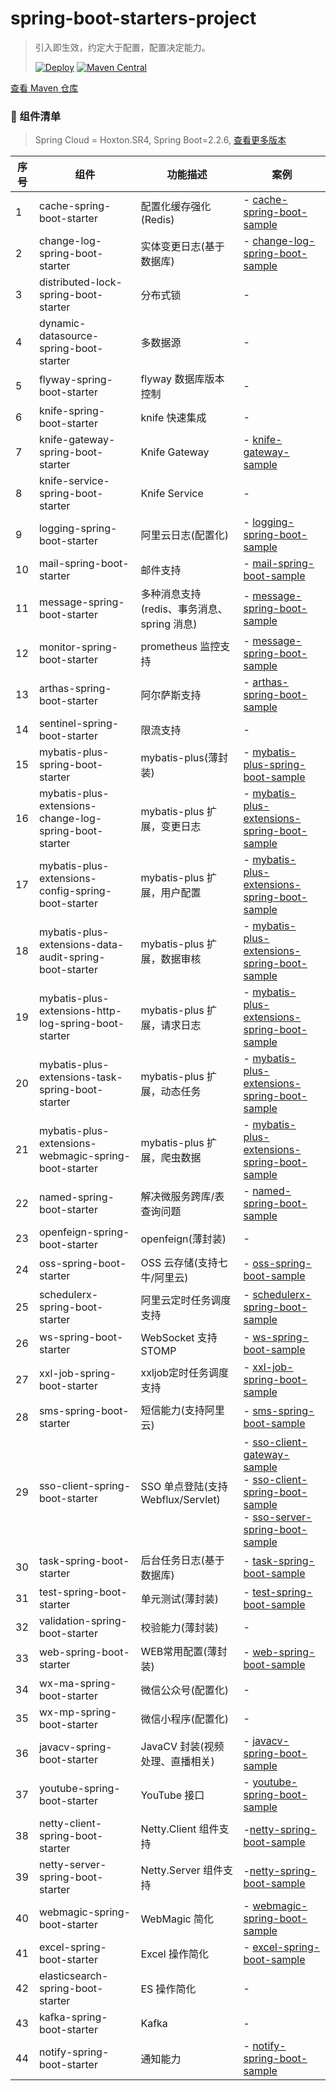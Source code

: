 # spring-boot-starters-project

> 引入即生效，约定大于配置，配置决定能力。
>
> [![Deploy](https://github.com/hocgin/spring-boot-starters-project/actions/workflows/deploy.yml/badge.svg?branch=v1.0.20)](https://github.com/hocgin/spring-boot-starters-project/actions/workflows/deploy.yml)
> [![Maven Central](https://maven-badges.herokuapp.com/maven-central/in.hocg.boot/spring-boot-starters-project/badge.svg)](https://search.maven.org/search?q=in.hocg.boot)


[查看 Maven 仓库](https://search.maven.org/search?q=in.hocg.boot)

### 🧾 组件清单

> Spring Cloud = Hoxton.SR4, Spring Boot=2.2.6, [查看更多版本](./spring-boot-dependencies/pom.xml)

| 序号   | 组件                                     | 功能描述                         | 案例                                                                                                                                                                                                                                                                      |
|------|----------------------------------------|------------------------------|-------------------------------------------------------------------------------------------------------------------------------------------------------------------------------------------------------------------------------------------------------------------------|
| 1    | cache-spring-boot-starter              | 配置化缓存强化(Redis)               | - [cache-spring-boot-sample](./spring-boot-samples/cache-spring-boot-sample)                                                                                                                                                                                                                                                                       |
| 2    | change-log-spring-boot-starter         | 实体变更日志(基于数据库)                | - [change-log-spring-boot-sample](./spring-boot-samples/change-log-spring-boot-sample)                                                                                                                                                                                  |
| 3    | distributed-lock-spring-boot-starter   | 分布式锁                         | -                                                                                                                                                                                                                                                                       |
| 4    | dynamic-datasource-spring-boot-starter | 多数据源                         | -                                                                                                                                                                                                                                                                       |
| 5    | flyway-spring-boot-starter             | flyway 数据库版本控制               | -                                                                                                                                                                                                                                                                       |
| 6    | knife-spring-boot-starter              | knife 快速集成                   | -                                                                                                                                                                                                                                                                       |
| 7    | knife-gateway-spring-boot-starter      | Knife Gateway                | - [knife-gateway-sample](./spring-boot-samples/knife-gateway-sample)                                                                                                                                                                                                    |
| 8    | knife-service-spring-boot-starter      | Knife Service                | -                                                                                                                                                                                                                                                                      |
| 9    | logging-spring-boot-starter            | 阿里云日志(配置化)                   | - [logging-spring-boot-sample](./spring-boot-samples/logging-spring-boot-sample)                                                                                                                                                                                        |
| 10   | mail-spring-boot-starter               | 邮件支持                         | - [mail-spring-boot-sample](./spring-boot-samples/mail-spring-boot-sample)                                                                                                                                                                                              |
| 11   | message-spring-boot-starter            | 多种消息支持(redis、事务消息、spring 消息) | - [message-spring-boot-sample](./spring-boot-samples/message-spring-boot-sample)                                                                                                                                                                                        |
| 12   | monitor-spring-boot-starter            | prometheus 监控支持              | - [message-spring-boot-sample](./spring-boot-samples/message-spring-boot-sample)                                                                                                                                                                                        |
| 13   | arthas-spring-boot-starter             | 阿尔萨斯支持                       | -  [arthas-spring-boot-sample](./spring-boot-samples/arthas-spring-boot-sample)                                                                                                                                                                                                                                                                      |
| 14   | sentinel-spring-boot-starter           | 限流支持                         | -                                                                                                                                                                                                                                                                       |
| 15   | mybatis-plus-spring-boot-starter       | mybatis-plus(薄封装)            | - [mybatis-plus-spring-boot-sample](./spring-boot-samples/mybatis-plus-spring-boot-sample)                                                                                                                                                                              |
| 16   | mybatis-plus-extensions-change-log-spring-boot-starter       | mybatis-plus 扩展，变更日志         | - [mybatis-plus-extensions-spring-boot-sample](./spring-boot-samples/mybatis-plus-extensions-spring-boot-sample)                                                                                                                                                                                                                                                                      |
| 17   | mybatis-plus-extensions-config-spring-boot-starter       | mybatis-plus 扩展，用户配置         | -  [mybatis-plus-extensions-spring-boot-sample](./spring-boot-samples/mybatis-plus-extensions-spring-boot-sample)                                                                                                                                                                                                                                                                     |
| 18   | mybatis-plus-extensions-data-audit-spring-boot-starter       | mybatis-plus 扩展，数据审核         | - [mybatis-plus-extensions-spring-boot-sample](./spring-boot-samples/mybatis-plus-extensions-spring-boot-sample)                                                                                                                                                                                                                                                                      |
| 19   | mybatis-plus-extensions-http-log-spring-boot-starter       | mybatis-plus 扩展，请求日志         | - [mybatis-plus-extensions-spring-boot-sample](./spring-boot-samples/mybatis-plus-extensions-spring-boot-sample)                                                                                                                                                                                                                                                                      |
| 20   | mybatis-plus-extensions-task-spring-boot-starter       | mybatis-plus 扩展，动态任务         | -  [mybatis-plus-extensions-spring-boot-sample](./spring-boot-samples/mybatis-plus-extensions-spring-boot-sample)                                                                                                                                                                                                                                                                     |
| 21   | mybatis-plus-extensions-webmagic-spring-boot-starter       | mybatis-plus 扩展，爬虫数据         | - [mybatis-plus-extensions-spring-boot-sample](./spring-boot-samples/mybatis-plus-extensions-spring-boot-sample)                                                                                                                                                                                                                                                                      |
| 22   | named-spring-boot-starter              | 解决微服务跨库/表查询问题                | - [named-spring-boot-sample](./spring-boot-samples/named-spring-boot-sample)                                                                                                                                                                                            |
| 23   | openfeign-spring-boot-starter          | openfeign(薄封装)               | -                                                                                                                                                                                                                                                                       |
| 24   | oss-spring-boot-starter                | OSS 云存储(支持七牛/阿里云)            | - [oss-spring-boot-sample](./spring-boot-samples/oss-spring-boot-sample)                                                                                                                                                                                                |
| 25   | schedulerx-spring-boot-starter         | 阿里云定时任务调度支持                  | - [schedulerx-spring-boot-sample](./spring-boot-samples/schedulerx-spring-boot-sample)                                                                                                                                                                                                                                                                      |
| 26   | ws-spring-boot-starter                 | WebSocket 支持 STOMP           | -  [ws-spring-boot-sample](./spring-boot-samples/ws-spring-boot-sample)                                                                                                                                                                                                                                                                     |
| 27   | xxl-job-spring-boot-starter            | xxljob定时任务调度支持               | - [xxl-job-spring-boot-sample](./spring-boot-samples/xxl-job-spring-boot-sample)                                                                                                                                                                                        |
| 28   | sms-spring-boot-starter                | 短信能力(支持阿里云)                  | - [sms-spring-boot-sample](./spring-boot-samples/sms-spring-boot-sample)                                                                                                                                                                                                |
| 29   | sso-client-spring-boot-starter         | SSO 单点登陆(支持Webflux/Servlet)  | - [sso-client-gateway-sample](./spring-boot-samples/sso-client-gateway-sample) <br> - [sso-client-spring-boot-sample](./spring-boot-samples/sso-client-spring-boot-sample) <br> - [sso-server-spring-boot-sample](./spring-boot-samples/sso-server-spring-boot-sample)  |
| 30   | task-spring-boot-starter               | 后台任务日志(基于数据库)                | - [task-spring-boot-sample](./spring-boot-samples/task-spring-boot-sample)                                                                                                                                                                                              |
| 31   | test-spring-boot-starter               | 单元测试(薄封装)                    | - [test-spring-boot-sample](./spring-boot-samples/test-spring-boot-sample)                                                                                                                                                                                                                                                                      |
| 32   | validation-spring-boot-starter         | 校验能力(薄封装)                    | -                                                                                                                                                                                                                                                                       |
| 33   | web-spring-boot-starter                | WEB常用配置(薄封装)                 | - [web-spring-boot-sample](./spring-boot-samples/web-spring-boot-sample)                                                                                                                                                                                                |
| 34   | wx-ma-spring-boot-starter              | 微信公众号(配置化)                   | -                                                                                                                                                                                                                                                                       |
| 35   | wx-mp-spring-boot-starter              | 微信小程序(配置化)                   | -                                                                                                                                                                                                                                                                       |
| 36   | javacv-spring-boot-starter             | JavaCV 封装(视频处理、直播相关)         | - [javacv-spring-boot-sample](./spring-boot-samples/javacv-spring-boot-sample)                                                                                                                                                                                                                                                                      |
| 37   | youtube-spring-boot-starter            | YouTube 接口                   | - [youtube-spring-boot-sample](./spring-boot-samples/youtube-spring-boot-sample)                                                                                                                                                                                                                                                                      |
| 38   | netty-client-spring-boot-starter              | Netty.Client 组件支持            | -[netty-spring-boot-sample](./spring-boot-samples/netty-spring-boot-sample)                                                                                                                                                                                                                                                                       |
| 39   | netty-server-spring-boot-starter              | Netty.Server 组件支持            | -[netty-spring-boot-sample](./spring-boot-samples/netty-spring-boot-sample)                                                                                                                                                                                                                                                                       |
| 40   | webmagic-spring-boot-starter           | WebMagic 简化                 | - [webmagic-spring-boot-sample](./spring-boot-samples/webmagic-spring-boot-sample)                                                                                                                                                                                                                                                                      |
| 41   | excel-spring-boot-starter              | Excel 操作简化                   | - [excel-spring-boot-sample](./spring-boot-samples/excel-spring-boot-sample)                                                                                                                                                                                                                                                                      |
| 42   | elasticsearch-spring-boot-starter      | ES 操作简化                     | -                                                                                                                                                                                                                                                                       |
| 43   | kafka-spring-boot-starter              | Kafka                        | -                                                                                                                                                                                                                                                                       |
| 44   | notify-spring-boot-starter             | 通知能力                         | - [notify-spring-boot-sample](./spring-boot-samples/notify-spring-boot-sample)                                                                                                                                                                                                                                                                      |
